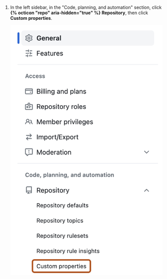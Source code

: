 1. In the left sidebar, in the "Code, planning, and automation" section, click **{% octicon "repo" aria-hidden="true" %} Repository**, then click **Custom properties**.

    ![Screenshot of an organization's settings page. In the sidebar, a link labeled "Custom properties" is outlined in orange.](/assets/images/help/organizations/custom-properties.png)

